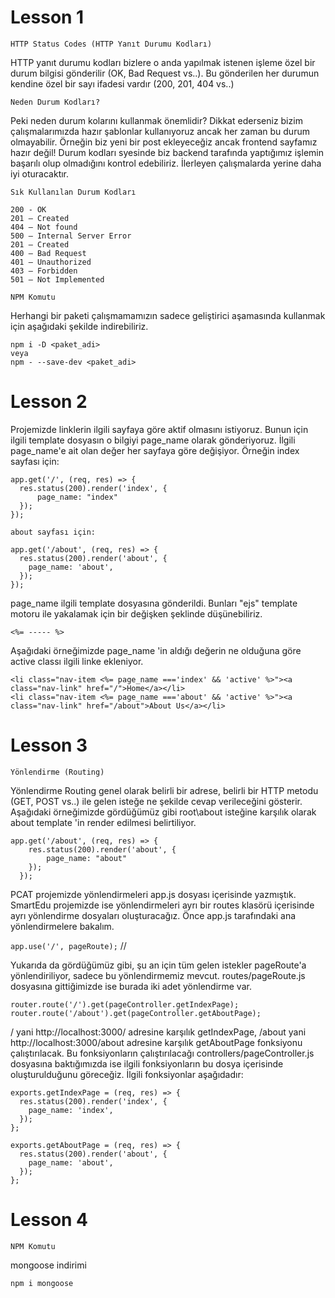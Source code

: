 # Lesson 1

```HTTP Status Codes (HTTP Yanıt Durumu Kodları)```

HTTP yanıt durumu kodları bizlere o anda yapılmak istenen işleme özel bir durum bilgisi gönderilir (OK, Bad Request vs..). Bu gönderilen her durumun kendine özel bir sayı ifadesi vardır (200, 201, 404 vs..)

```Neden Durum Kodları?```


Peki neden durum kolarını kullanmak önemlidir? Dikkat ederseniz bizim çalışmalarımızda hazır şablonlar kullanıyoruz ancak her zaman bu durum olmayabilir. Örneğin biz yeni bir post ekleyeceğiz ancak frontend sayfamız hazır değil! Durum kodları syesinde biz backend tarafında yaptığımız işlemin başarılı olup olmadığını kontrol edebiliriz. İlerleyen çalışmalarda yerine daha iyi oturacaktır.


```Sık Kullanılan Durum Kodları```

```
200 - OK
201 – Created
404 – Not found
500 – Internal Server Error
201 – Created
400 – Bad Request
401 – Unauthorized
403 – Forbidden
501 – Not Implemented
```

```NPM Komutu```

Herhangi bir paketi çalışmamamızın sadece geliştirici aşamasında kullanmak için aşağıdaki şekilde indirebiliriz.

```
npm i -D <paket_adi>
veya
npm - --save-dev <paket_adi>
```
# Lesson 2

Projemizde linklerin ilgili sayfaya göre aktif olmasını istiyoruz. Bunun için ilgili template dosyasın o bilgiyi page_name olarak gönderiyoruz. İlgili page_name'e ait olan değer her sayfaya göre değişiyor. Örneğin index sayfası için:


```
app.get('/', (req, res) => {
  res.status(200).render('index', {
      page_name: "index"
  });
});
```

```about sayfası için:```


```
app.get('/about', (req, res) => {
  res.status(200).render('about', {
    page_name: 'about',
  });
});
```

page_name ilgili template dosyasına gönderildi. Bunları "ejs" template motoru ile yakalamak için bir değişken şeklinde düşünebiliriz.



``` <%= ----- %> ```


Aşağıdaki örneğimizde page_name 'in aldığı değerin ne olduğuna göre active classı ilgili linke ekleniyor.

```
<li class="nav-item <%= page_name ==='index' && 'active' %>"><a class="nav-link" href="/">Home</a></li>
<li class="nav-item <%= page_name ==='about' && 'active' %>"><a class="nav-link" href="/about">About Us</a></li>
```
# Lesson 3

```Yönlendirme (Routing)```

Yönlendirme Routing genel olarak belirli bir adrese, belirli bir HTTP metodu (GET, POST vs..) ile gelen isteğe ne şekilde cevap verileceğini gösterir. Aşağıdaki örneğimizde gördüğümüz gibi root\about isteğine karşılık olarak about template 'in render edilmesi belirtiliyor.


```
app.get('/about', (req, res) => {
    res.status(200).render('about', {
        page_name: "about"
    });
  });
```

PCAT projemizde yönlendirmeleri app.js dosyası içerisinde yazmıştık. SmartEdu projemizde ise yönlendirmeleri ayrı bir routes klasörü içerisinde ayrı yönlendirme dosyaları oluşturacağız. Önce app.js tarafındaki ana yönlendirmelere bakalım.



```app.use('/', pageRoute);```  //


Yukarıda da gördüğümüz gibi, şu an için tüm gelen istekler pageRoute'a yönlendiriliyor, sadece bu yönlendirmemiz mevcut. routes/pageRoute.js dosyasına gittiğimizde ise burada iki adet yönlendirme var.


```
router.route('/').get(pageController.getIndexPage);
router.route('/about').get(pageController.getAboutPage);
```

/ yani http://localhost:3000/ adresine karşılık getIndexPage, /about yani http://localhost:3000/about adresine karşılık getAboutPage fonksiyonu çalıştırılacak. Bu fonksiyonların çalıştırılacağı controllers/pageController.js dosyasına baktığımızda ise ilgili fonksiyonların bu dosya içerisinde oluşturulduğunu göreceğiz. İlgili fonksiyonlar aşağıdadır:


```
exports.getIndexPage = (req, res) => {
  res.status(200).render('index', {
    page_name: 'index',
  });
};

exports.getAboutPage = (req, res) => {
  res.status(200).render('about', {
    page_name: 'about',
  });
};
```

# Lesson 4
```NPM Komutu```

mongoose indirimi

```
npm i mongoose

```

